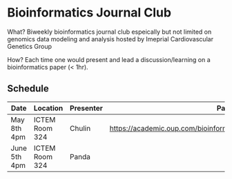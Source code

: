 # Bioinformatics Journal Club 


What? Biweekly bioinformatics journal club espeically but not limited on genomics data modeling and analysis hosted by Imeprial Cardiovascular Genetics Group

How? Each time one would present and lead a discussion/learning on a bioinformatics paper (< 1hr). 

## Schedule

| Date       | Location       | Presenter | Paper |
|------------|----------------|-----------|-------|
| May 8th 4pm | ICTEM Room 324 |   Chulin        |  https://academic.oup.com/bioinformatics/article/32/23/3543/2525612     |
| June 5th 4pm | ICTEM Room 324 |  Panda         |       |
